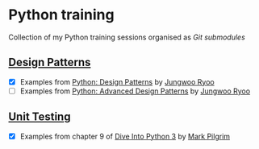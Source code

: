 # Python training

Collection of my Python training sessions organised as *Git submodules*

## [Design Patterns]
* [x] Examples from [Python: Design Patterns] by [Jungwoo Ryoo]
* [ ] Examples from [Python: Advanced Design Patterns] by [Jungwoo Ryoo]

[Design Patterns]: https://github.com/mrl5/python-design-patterns
[Python: Design Patterns]: https://www.linkedin.com/learning/python-design-patterns
[Python: Advanced Design Patterns]: https://www.linkedin.com/learning/python-advanced-design-patterns
[Jungwoo Ryoo]: https://www.linkedin.com/learning/instructors/jungwoo-ryoo

## [Unit Testing]
* [x] Examples from chapter 9 of [Dive Into Python 3] by [Mark Pilgrim]

[Unit Testing]: https://github.com/mrl5/python-unit-testing
[Dive Into Python 3]: http://www.diveintopython3.net/
[Mark Pilgrim]: https://github.com/diveintomark

